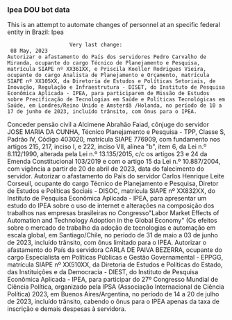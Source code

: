  ### Ipea DOU bot data
 This is an attempt to automate changes of personnel at an specific federal entity in Brazil: Ipea
 
                        Very last change: 
 	 08 May, 2023
	Autorizar o afastamento do País dos servidores Pedro Carvalho de Miranda, ocupante do cargo Técnico de Planejamento e Pesquisa, matrícula SIAPE nº XX361XX, e Priscila Koeller Rodrigues Vieira, ocupante do cargo Analista de Planejamento e Orçamento, matrícula SIAPE nº XX105XX, da Diretoria de Estudos e Políticas Setoriais, de Inovação, Regulação e Infraestrutura - DISET, do Instituto de Pesquisa Econômica Aplicada - IPEA, para participarem de Missão de Estudos sobre Precificação de Tecnologias em Saúde e Políticas Tecnológicas em Saúde, em Londres/Reino Unido e Amsterdã /Holanda, no período de 10 a 17 de junho de 2023, incluído trânsito, com ônus para o IPEA.
Conceder pensão civil a Alcimene Abrahão Faiad, cônjuge do servidor JOSE MARIA DA CUNHA, Técnico Planejamento e Pesquisa - TPP, Classe S, Padrão IV, Código 403020, matrícula SIAPE 776909, com fundamento nos artigos 215, 217, inciso I, e 222, inciso VII, alínea "b", item 6, da Lei n.º 8.112/1990, alterada pela Lei n.º 13.135/2015, c/c os artigos 23 e 24 da Emenda Constitucional 103/2019 e com o artigo 15 da Lei n.º 10.887/2004, com vigência a partir de 20 de abril de 2023, data do falecimento do servidor.
Autorizar o afastamento do País do servidor Carlos Henrique Leite Corseuil, ocupante do cargo Técnico de Planejamento e Pesquisa, Diretor de Estudos e Políticas Sociais - DISOC, matrícula SIAPE nº XX832XX, do Instituto de Pesquisa Econômica Aplicada - IPEA, para apresentar um estudo do IPEA sobre o uso de internet e alterações na composição dos trabalhos nas empresas brasileiras no Congresso"Labor Market Effects of Automation and Technology Adoption in the Global Economy" (Os efeitos sobre o mercado de trabalho da adoção de tecnologias e automação em escala global, em Santiago/Chile, no período de 31 de maio a 03 de junho de 2023, incluído trânsito, com ônus limitado para o IPEA.
Autorizar o afastamento do País da servidora CARLA DE PAIVA BEZERRA, ocupante do cargo Especialista em Políticas Públicas e Gestão Governamental - EPPGG, matrícula SIAPE nº XX510XX, da Diretoria de Estudos e Políticas do Estado, das Instituições e da Democracia - DIEST, do Instituto de Pesquisa Econômica Aplicada - IPEA, para participar do 27º Congresso Mundial de Ciência Política, organizado pela IPSA (Associação Internacional de Ciência Política) 2023, em Buenos Aires/Argentina, no período de 14 a 20 de julho de 2023, incluído trânsito, cabendo o ônus para o IPEA apenas da taxa de inscrição e demais despesas à servidora.
